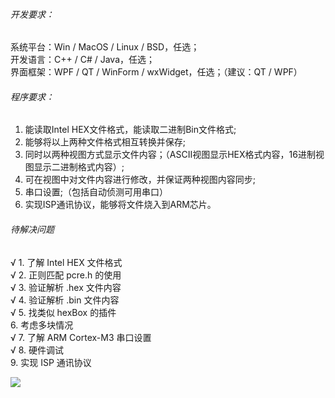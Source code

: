 ###### 开发要求：
系统平台：Win / MacOS / Linux / BSD，任选；  
开发语言：C++ / C# / Java，任选；  
界面框架：WPF / QT / WinForm / wxWidget，任选；（建议：QT / WPF）    


###### 程序要求：
1. 能读取Intel HEX文件格式，能读取二进制Bin文件格式;
2. 能够将以上两种文件格式相互转换并保存;
3. 同时以两种视图方式显示文件内容；（ASCII视图显示HEX格式内容，16进制视图显示二进制格式内容）;
4. 可在视图中对文件内容进行修改，并保证两种视图内容同步;
5. 串口设置;（包括自动侦测可用串口）
6. 实现ISP通讯协议，能够将文件烧入到ARM芯片。


###### 待解决问题
√ 1. 了解 Intel HEX 文件格式  
√ 2. 正则匹配 pcre.h 的使用  
√ 3. 验证解析 .hex 文件内容  
√ 4. 验证解析 .bin 文件内容  
√ 5. 找类似 hexBox 的插件  
6. 考虑多块情况  
√ 7. 了解 ARM Cortex-M3 串口设置  
√ 8. 硬件调试  
9. 实现 ISP 通讯协议  

![](https://raw.githubusercontent.com/ChainYu/HexBinWorker/master/docs/HexBinFileWorker.png)